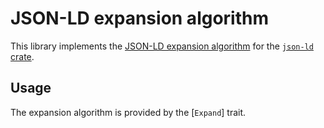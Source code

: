 # JSON-LD expansion algorithm

<!-- cargo-rdme start -->

This library implements the [JSON-LD expansion algorithm](https://www.w3.org/TR/json-ld-api/#expansion-algorithms)
for the [`json-ld` crate](https://crates.io/crates/json-ld).

## Usage

The expansion algorithm is provided by the [`Expand`] trait.

<!-- cargo-rdme end -->
